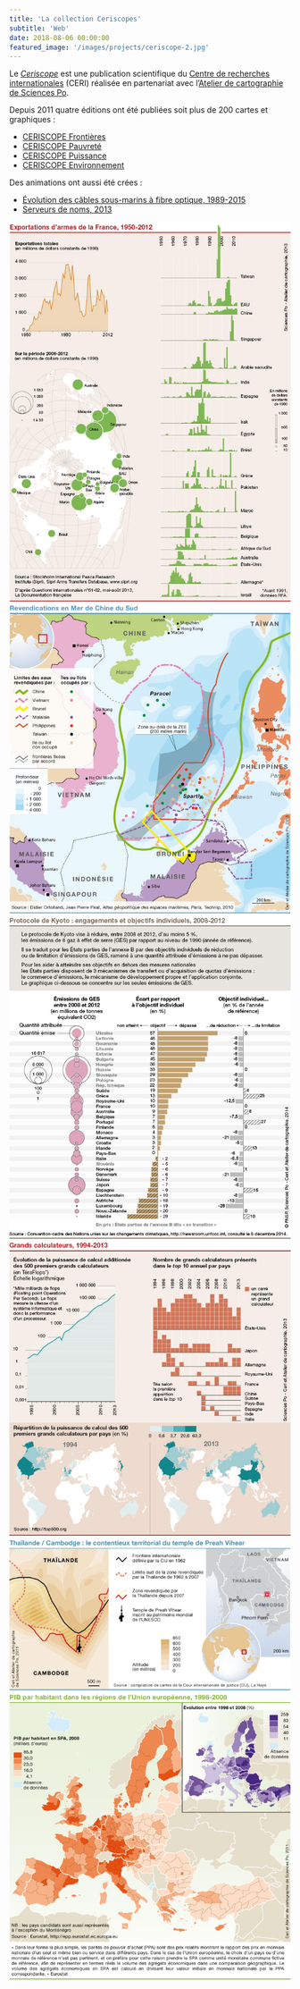 ```yaml
---
title: 'La collection Ceriscopes'
subtitle: 'Web'
date: 2018-08-06 00:00:00
featured_image: '/images/projects/ceriscope-2.jpg'
---
```


Le [*Ceriscope*](http://ceriscope.sciences-po.fr/) est une publication scientifique du [Centre de recherches internationales](http://www.sciencespo.fr/ceri/) (CERI) réalisée en partenariat avec l’[Atelier de cartographie de Sciences Po](https://www.sciencespo.fr/cartographie/).

Depuis 2011 quatre éditions ont été publiées soit plus de 200 cartes et graphiques :

* [CERISCOPE Frontières](http://ceriscope.sciences-po.fr/frontieres)
* [CERISCOPE Pauvreté](http://ceriscope.sciences-po.fr/pauvrete)
* [CERISCOPE Puissance](http://ceriscope.sciences-po.fr/puissance)
* [CERISCOPE Environnement](http://ceriscope.sciences-po.fr/environnement)

Des animations ont aussi été crées :

* [Évolution des câbles sous-marins à fibre optique, 1989-2015](http://ceriscope.sciences-po.fr/puissance/content/evolutions-des-cables-sous-marins-a-fibre-optique-1989-2015)
* [Serveurs de noms, 2013](http://ceriscope.sciences-po.fr/puissance/content/serveurs-racines-de-noms-2013)

<div class="gallery" data-columns="2">
	<img src="/images/projects/ceriscope-1.jpg">
	<img src="/images/projects/ceriscope-2.jpg">
	<img src="/images/projects/ceriscope-3.jpg">
	<img src="/images/projects/ceriscope-4.jpg">
	<img src="/images/projects/ceriscope-5.jpg">
	<img src="/images/projects/ceriscope-6.jpg">
</div>
